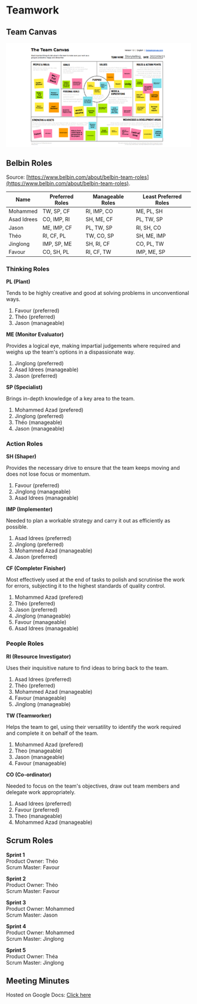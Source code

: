 # Teamwork

## **Team Canvas**

![Team Canvas](img/Team%20canvas.png)

## **Belbin Roles**

Source: [https://www.belbin.com/about/belbin-team-roles](https://www.belbin.com/about/belbin-team-roles).

| Name | Preferred Roles | Manageable Roles | Least Preferred Roles |
| --- | --- | --- | --- |
| Mohammed | TW, SP, CF | RI, IMP, CO | ME, PL, SH |
| Asad Idrees | CO, IMP, RI | SH, ME, CF | PL, TW, SP |
| Jason | ME, IMP, CF | PL, TW, SP | RI, SH, CO |
| Théo | RI, CF, PL | TW, CO, SP | SH, ME, IMP |
| Jinglong | IMP, SP, ME | SH, RI, CF | CO, PL, TW |
| Favour | CO, SH, PL | RI, CF, TW | IMP, ME, SP |

### **Thinking Roles**


**PL (Plant)**

Tends to be highly creative and good at solving problems in unconventional ways.

1. Favour (preferred)
2. Théo (preferred)
3. Jason (manageable)

**ME (Monitor Evaluator)**

Provides a logical eye, making impartial judgements where required and weighs up the team's options in a dispassionate way.

1. Jinglong (preferred)
2. Asad Idrees (manageable)
3. Jason (preferred)

**SP (Specialist)**

Brings in-depth knowledge of a key area to the team.

1. Mohammed Azad (prefered)
2. Jinglong (preferred)
3. Théo (manageable)
4. Jason (manageable)

### **Action Roles**

**SH (Shaper)**

Provides the necessary drive to ensure that the team keeps moving and does not lose focus or momentum.

1. Favour (preferred)
2. Jinglong (manageable)
3. Asad Idrees (manageable)

**IMP (Implementer)**

Needed to plan a workable strategy and carry it out as efficiently as possible.

1. Asad Idrees (preferred)
2. Jinglong (preferred)
3. Mohammed Azad (manageable)
4. Jason (preferred)

**CF (Completer Finisher)**

Most effectively used at the end of tasks to polish and scrutinise the work for errors, subjecting it to the highest standards of quality control.

1. Mohammed Azad (prefered)
2. Théo (preferred)
3. Jason (preferred)
4. Jinglong (manageable)
5. Favour (manageable)
6. Asad Idrees (manageable)

### **People Roles**

**RI (Resource Investigator)**

Uses their inquisitive nature to find ideas to bring back to the team.

1. Asad Idrees (preferred)
2. Théo (preferred)
3. Mohammed Azad (manageable)
4. Favour (manageable)
5. Jinglong (manageable)

**TW (Teamworker)**

Helps the team to gel, using their versatility to identify the work required and complete it on behalf of the team.

1. Mohammed Azad (prefered)
2. Theo (manageable)
3. Jason (manageable)
4. Favour (manageable)

**CO (Co-ordinator)**

Needed to focus on the team's objectives, draw out team members and delegate work appropriately.

1. Asad Idrees (preferred)
2. Favour (preferred)
3. Theo (manageable)
4. Mohammed Azad (manageable)

## **Scrum Roles**  
**Sprint 1**  
Product Owner: Théo  
Scrum Master: Favour  

**Sprint 2**   
Product Owner: Théo  
Scrum Master: Favour 

**Sprint 3**   
Product Owner: Mohammed  
Scrum Master: Jason

**Sprint 4**  
Product Owner: Mohammed  
Scrum Master: Jinglong

**Sprint 5**  
Product Owner: Théa  
Scrum Master: Jinglong

## **Meeting Minutes**

Hosted on Google Docs: [Click here](https://docs.google.com/document/d/1c_W0tOaP98JUS-gsrBwuFPaaa71EeMf9tL9Llpx9sVs/edit)
